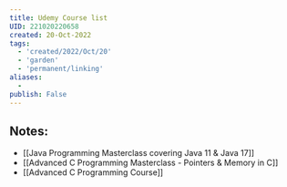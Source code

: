```yaml
---
title: Udemy Course list
UID: 221020220658
created: 20-Oct-2022
tags:
  - 'created/2022/Oct/20'
  - 'garden'
  - 'permanent/linking'
aliases:
  - 
publish: False
---
```

## Notes:
- [[Java Programming Masterclass covering Java 11 & Java 17]]
- [[Advanced C Programming Masterclass - Pointers & Memory in C]]
- [[Advanced C Programming Course]]